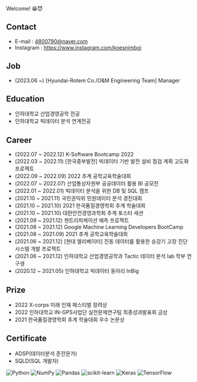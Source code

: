 Welcome! 😁😈

<!--
**koesnimboi/koesnimboi** is a ✨ _special_ ✨ repository because its `README.md` (this file) appears on your GitHub profile.

Here are some ideas to get you started:

- 🔭 I’m currently working on ...
- 🌱 I’m currently learning ...
- 👯 I’m looking to collaborate on ...
- 🤔 I’m looking for help with ...
- 💬 Ask me about ...
- 📫 How to reach me: ...
- 😄 Pronouns: ...
- ⚡ Fun fact: ...
-->

## **Contact**
- E-mail : 4800790@naver.com
- Instagram : https://www.instagram.com/koesnimboi

## **Job**
- (2023.06 ~) [Hyundai-Rotem Co./O&M Engineering Team] Manager

## **Education**
- 인하대학교 산업경영공학 전공
- 인하대학교 빅데이터 분석 연계전공 

## **Career**
- (2022.07 ~ 2022.12) K-Software Bootcamp 2022
- (2022.03 ~ 2022.11) [한국중부발전] 빅데이터 기반 발전 설비 점검 계획 고도화 프로젝트
- (2022.09 ~ 2022.09) 2022 추계 공학교육학술대회
- (2022.07 ~ 2022.07) 산업통상자원부 공공데이터 활용 BI 공모전
- (2022.01 ~ 2022.01) 빅데이터 분석을 위한 DB 및 SQL 캠프
- (2021.10 ~ 2021.11) 국민권익위 민원데이터 분석 경진대회
- (2021.10 ~ 2021.10) 2021 한국품질경영학회 추계 학술대회
- (2021.10 ~ 2021.10) 대한안전경영과학회 추계 포스터 세션
- (2021.09 ~ 2021.12) 젠트리피케이션 예측 프로젝트
- (2021.08 ~ 2021.12) Google Machine Learning Developers BootCamp
- (2021.08 ~ 2021.09) 2021 추계 공학교육학술대회
- (2021.06 ~ 2021.12) [현대 엘리베이터] 진동 데이터를 활용한 승강기 고장 진단 시스템 개발 프로젝트 
- (2021.06 ~ 2021.12) 인하대학교 산업경영공학과 Tactic 데이터 분석 lab 학부 연구생
- (2020.12 ~ 2021.05) 인하대학교 빅데이터 동아리 InBig 




## **Prize**
- 2022 X-corps 미래 인재 페스티벌 장려상
- 2022 인하대학교 IN-GPS사업단 실전문제연구팀 최종성과발표회 금상
- 2021 한국품질경영학회 추계 학술대회 우수 논문상


## **Certificate**
- ADSP(데이터분석 준전문가)
- SQLD(SQL 개발자)




![Python](https://img.shields.io/badge/python-3670A0?style=for-the-badge&logo=python&logoColor=ffdd54)
![NumPy](https://img.shields.io/badge/numpy-%23013243.svg?style=for-the-badge&logo=numpy&logoColor=white)
![Pandas](https://img.shields.io/badge/pandas-%23150458.svg?style=for-the-badge&logo=pandas&logoColor=white)
![scikit-learn](https://img.shields.io/badge/scikit--learn-%23F7931E.svg?style=for-the-badge&logo=scikit-learn&logoColor=white)
![Keras](https://img.shields.io/badge/Keras-%23D00000.svg?style=for-the-badge&logo=Keras&logoColor=white)
![TensorFlow](https://img.shields.io/badge/TensorFlow-%23FF6F00.svg?style=for-the-badge&logo=TensorFlow&logoColor=white)
